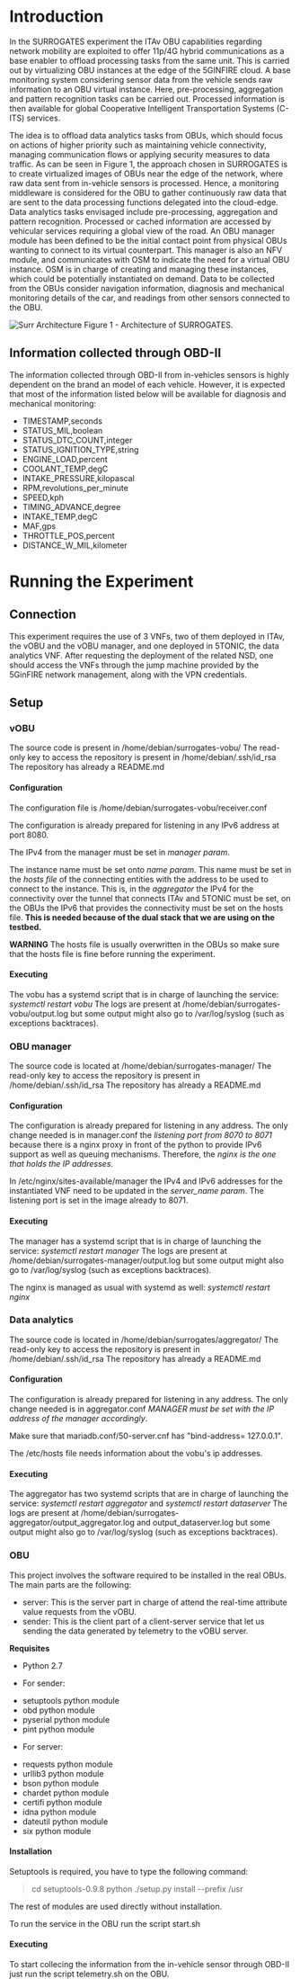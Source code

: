 <!-- TITLE: Exploring SURROGATES VNFs -->

# Introduction
In the SURROGATES experiment the ITAv OBU capabilities regarding network mobility are exploited to offer 11p/4G hybrid communications as a base enabler to offload processing tasks from the same unit. This is carried out by virtualizing OBU instances at the edge of the 5GINFIRE cloud. A base monitoring system considering sensor data from the vehicle sends raw information to an OBU virtual instance. Here, pre-processing, aggregation and pattern recognition tasks can be carried out. Processed information is then available for global Cooperative Intelligent Transportation Systems (C-ITS) services.

The idea is to offload data analytics tasks from OBUs, which should focus on actions of higher priority such as maintaining vehicle connectivity, managing communication flows or applying security measures to data traffic. As can be seen in Figure 1, the approach chosen in SURROGATES is to create virtualized images of OBUs near the edge of the network, where raw data sent from in-vehicle sensors is processed. Hence, a monitoring middleware is considered for the OBU to gather continuously raw data that are sent to the data processing functions delegated into the cloud-edge. Data analytics tasks envisaged include pre-processing, aggregation and pattern recognition. Processed or cached information are accessed by vehicular services requiring a global view of the road. An OBU manager module has been defined to be the initial contact point from physical OBUs wanting to connect to its virtual counterpart. This manager is also an NFV module, and communicates with OSM to indicate the need for a virtual OBU instance. OSM is in charge of creating and managing these instances, which could be potentially instantiated on demand. Data to be collected from the OBUs consider navigation information, diagnosis and mechanical monitoring details of the car, and readings from other sensors connected to the OBU.

![Surr Architecture](/uploads/surrogates/surr-architecture.png "Surr Architecture")
Figure 1 - Architecture of SURROGATES.

## Information collected through OBD-II

The information collected through OBD-II from in-vehicles sensors is highly dependent on the brand an model of each vehicle. However, it is expected that most of the information listed below will be available for diagnosis and mechanical monitoring:
* TIMESTAMP,seconds	
* STATUS_MIL,boolean	
* STATUS_DTC_COUNT,integer	
* STATUS_IGNITION_TYPE,string	
* ENGINE_LOAD,percent	
* COOLANT_TEMP,degC	
* INTAKE_PRESSURE,kilopascal	
* RPM,revolutions_per_minute	
* SPEED,kph	
* TIMING_ADVANCE,degree	
* INTAKE_TEMP,degC	
* MAF,gps	
* THROTTLE_POS,percent	
* DISTANCE_W_MIL,kilometer

# Running the Experiment
## Connection
This experiment requires the use of 3 VNFs, two of them deployed in ITAv, the vOBU and the vOBU manager, and one deployed in 5TONIC, the data analytics VNF. After requesting the deployment of the related NSD, one should access the VNFs through the jump machine provided by the 5GinFIRE network management, along with the VPN credentials.
## Setup
### vOBU
The source code is present in /home/debian/surrogates-vobu/
The read-only key to access the repository is present in /home/debian/.ssh/id_rsa
The repository has already a README.md
#### Configuration
The configuration file is /home/debian/surrogates-vobu/receiver.conf

The configuration is already prepared for listening in any IPv6 address at port 8080.

The IPv4 from the manager must be set in *manager param*.

The instance name must be set onto *name param*. This name must be set in the *hosts file* of the connecting entities with the address to be used to connect to the instance. This is, in the *aggregator* the IPv4 for the connectivity over the tunnel that connects ITAv and 5TONIC must be set, on the OBUs the IPv6 that provides the connectivity must be set on the hosts file. **This is needed because of the dual stack that we are using on the testbed.**

**WARNING** The hosts file is usually overwritten in the OBUs so make sure that the hosts file is fine before running the experiment.
#### Executing
The vobu has a systemd script that is in charge of launching the service: *systemctl restart vobu*
The logs are present at /home/debian/surrogates-vobu/output.log but some output might also go to /var/log/syslog (such as exceptions backtraces).


### OBU manager
The source code is located at /home/debian/surrogates-manager/
The read-only key to access the repository is present in /home/debian/.ssh/id_rsa
The repository has already a README.md
#### Configuration
The configuration is already prepared for listening in any address. The only change needed is in manager.conf the *listening port from 8070 to 8071* because there is a nginx proxy in front of the python to provide IPv6 support as well as queuing mechanisms. Therefore, the *nginx is the one that holds the IP addresses*.

In /etc/nginx/sites-available/manager the IPv4 and IPv6 addresses for the instantiated VNF need to be updated in the *server_name param*. The listening port is set in the image already to 8071.
#### Executing
The manager has a systemd script that is in charge of launching the service: *systemctl restart manager*
The logs are present at /home/debian/surrogates-manager/output.log but some output might also go to /var/log/syslog (such as exceptions backtraces).

The nginx is managed as usual with systemd as well: *systemctl restart nginx*

### Data analytics
The source code is located in /home/debian/surrogates/aggregator/
The read-only key to access the repository is present in /home/debian/.ssh/id_rsa
The repository has already a README.md
#### Configuration
The configuration is already prepared for listening in any address. The only change needed is in aggregator.conf *MANAGER must be set with the IP address of the manager accordingly*.

Make sure that mariadb.conf/50-server.cnf has "bind-address= 127.0.0.1".

The /etc/hosts file needs information about the vobu's ip addresses.
#### Executing
The aggregator has two systemd scripts that are in charge of launching the service: *systemctl restart aggregator* and *systemctl restart dataserver*
The logs are present at /home/debian/surrogates-aggregator/output_aggregator.log and output_dataserver.log but some output might also go to /var/log/syslog (such as exceptions backtraces).

### OBU

This project involves the software required to be installed in the real OBUs. The main parts are the following:
- server: This is the server part in charge of attend the real-time attribute value requests from the vOBU.
- sender: This is the client part of a client-server service that let us sending the data generated by telemetry to the vOBU server.

**Requisites**
* Python 2.7

- For sender:
* setuptools python module
* obd python module
* pyserial python module
* pint python module

- For server:
* requests python module
* urllib3 python module
* bson python module
* chardet python module
* certifi python module
* idna python module
* dateutil python module
* six python module

#### Installation

Setuptools is required, you have to type the following command:
>cd setuptools-0.9.8
>python ./setup.py install --prefix /usr

The rest of modules are used directly without installation.

To run the service in the OBU run the script start.sh

#### Executing

To start collecing the information from the in-vehicle sensor through OBD-II just run the script telemetry.sh on the OBU.
